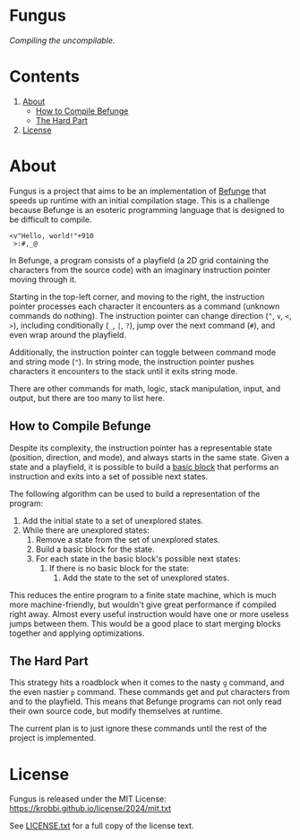 # Fungus
_Compiling the uncompilable._

# Contents
1. [About](#about)
   * [How to Compile Befunge](#how-to-compile-befunge)
   * [The Hard Part](#the-hard-part)
2. [License](#license)

# About
Fungus is a project that aims to be an implementation of
[Befunge](https://esolangs.org/wiki/Befunge) that speeds up runtime with an
initial compilation stage. This is a challenge because Befunge is an esoteric
programming language that is designed to be difficult to compile.

```befunge
<v"Hello, world!"+910
 >:#,_@
```

In Befunge, a program consists of a playfield
(a 2D grid containing the characters from the source code) with an imaginary
instruction pointer moving through it.

Starting in the top-left corner, and moving to the right, the instruction
pointer processes each character it encounters as a command
(unknown commands do nothing). The instruction pointer can change direction
(`^`, `v`, `<`, `>`), including conditionally (`_`, `|`, `?`), jump over the
next command (`#`), and even wrap around the playfield.

Additionally, the instruction pointer can toggle between command mode and
string mode (`"`). In string mode, the instruction pointer pushes characters it
encounters to the stack until it exits string mode.

There are other commands for math, logic, stack manipulation, input, and
output, but there are too many to list here.

## How to Compile Befunge
Despite its complexity, the instruction pointer has a representable state
(position, direction, and mode), and always starts in the same state. Given a
state and a playfield, it is possible to build a
[basic block](https://en.wikipedia.org/wiki/Basic_block) that performs an
instruction and exits into a set of possible next states.

The following algorithm can be used to build a representation of the program:
1. Add the initial state to a set of unexplored states.
2. While there are unexplored states:
   1. Remove a state from the set of unexplored states.
   2. Build a basic block for the state.
   3. For each state in the basic block's possible next states:
      1. If there is no basic block for the state:
         1. Add the state to the set of unexplored states.

This reduces the entire program to a finite state machine, which is much more
machine-friendly, but wouldn't give great performance if compiled right away.
Almost every useful instruction would have one or more useless jumps between
them. This would be a good place to start merging blocks together and applying
optimizations.

## The Hard Part
This strategy hits a roadblock when it comes to the nasty `g` command, and the
even nastier `p` command. These commands get and put characters from and to the
playfield. This means that Befunge programs can not only read their own source
code, but modify themselves at runtime.

The current plan is to just ignore these commands until the rest of the project
is implemented.

# License
Fungus is released under the MIT License:  
https://krobbi.github.io/license/2024/mit.txt

See [LICENSE.txt](/LICENSE.txt) for a full copy of the license text.
